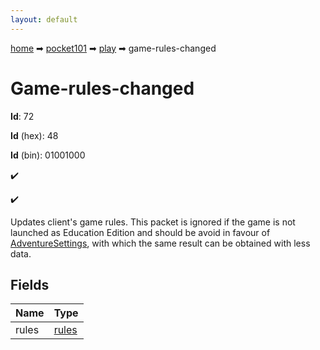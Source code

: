 ```yaml
---
layout: default
---
```


[home](/) ➡ [pocket101](/protocol/pocket101) ➡ [play](/protocol/pocket101/play) ➡ game-rules-changed

# Game-rules-changed

**Id**: 72

**Id** (hex): 48

**Id** (bin): 01001000

✔️

✔️

Updates client's game rules. This packet is ignored if the game is not launched as Education Edition and should be avoid in favour of [AdventureSettings](#play_adventure-settings), with which the same result can be obtained with less data.

## Fields

Name | Type
---|---
rules | [rules](/protocol/pocket101/arrays)

